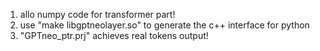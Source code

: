 1. allo numpy code for transformer part!
2. use "make libgptneolayer.so" to generate the c++ interface for python
3. "GPTneo_ptr.prj" achieves real tokens output!